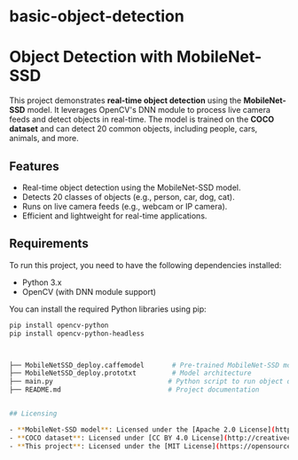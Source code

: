 # basic-object-detection
# Object Detection with MobileNet-SSD

This project demonstrates **real-time object detection** using the **MobileNet-SSD** model. It leverages OpenCV's DNN module to process live camera feeds and detect objects in real-time. The model is trained on the **COCO dataset** and can detect 20 common objects, including people, cars, animals, and more.

## Features

- Real-time object detection using the MobileNet-SSD model.
- Detects 20 classes of objects (e.g., person, car, dog, cat).
- Runs on live camera feeds (e.g., webcam or IP camera).
- Efficient and lightweight for real-time applications.

## Requirements

To run this project, you need to have the following dependencies installed:

- Python 3.x
- OpenCV (with DNN module support)

You can install the required Python libraries using pip:

```bash
pip install opencv-python
pip install opencv-python-headless



├── MobileNetSSD_deploy.caffemodel       # Pre-trained MobileNet-SSD model weights
├── MobileNetSSD_deploy.prototxt         # Model architecture
├── main.py                             # Python script to run object detection
├── README.md                           # Project documentation


## Licensing

- **MobileNet-SSD model**: Licensed under the [Apache 2.0 License](https://opensource.org/licenses/Apache-2.0).
- **COCO dataset**: Licensed under [CC BY 4.0 License](http://creativecommons.org/licenses/by/4.0/).
- **This project**: Licensed under the [MIT License](https://opensource.org/licenses/MIT).

